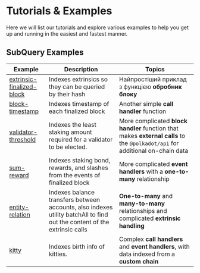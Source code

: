 # Tutorials & Examples

Here we will list our tutorials and explore various examples to help you get up and running in the easiest and fastest manner.

## SubQuery Examples

| Example                                                                                                     | Description                                                                                                              | Topics                                                                                                                        |
| ----------------------------------------------------------------------------------------------------------- | ------------------------------------------------------------------------------------------------------------------------ | ----------------------------------------------------------------------------------------------------------------------------- |
| [extrinsic-finalized-block](https://github.com/subquery/subql-examples/tree/main/extrinsic-finalized-block) | Indexes extrinsics so they can be queried by their hash                                                                  | Найпростіший приклад з функцією __обробник блоку__                                                                            |
| [block-timestamp](https://github.com/subquery/subql-examples/tree/main/block-timestamp)                     | Indexes timestamp of each finalized block                                                                                | Another simple __call handler__ function                                                                                      |
| [validator-threshold](https://github.com/subquery/subql-examples/tree/main/validator-threshold)             | Indexes the least staking amount required for a validator to be elected.                                                 | More complicated __block handler__ function that makes __external calls__ to the `@polkadot/api` for additional on-chain data |
| [sum-reward](https://github.com/subquery/subql-examples/tree/main/sum-reward)                               | Indexes staking bond, rewards, and slashes from the events of finalized block                                            | More complicated __event handlers__ with a __one-to-many__ relationship                                                       |
| [entity-relation](https://github.com/subquery/subql-examples/tree/main/entity-relation)                     | Indexes balance transfers between accounts, also indexes utility batchAll to find out the content of the extrinsic calls | __One-to-many__ and __many-to-many__ relationships and complicated __extrinsic handling__                                     |
| [kitty](https://github.com/subquery/subql-examples/tree/main/kitty)                                         | Indexes birth info of kitties.                                                                                           | Complex __call handlers__ and __event handlers__, with data indexed from a __custom chain__                                   |
